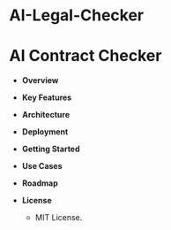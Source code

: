 # AI-Legal-Checker

# AI Contract Checker

* **Overview**



* **Key Features**


* **Architecture**



* **Deployment**



* **Getting Started**


* **Use Cases**



* **Roadmap**




* **License**

  * MIT License.

